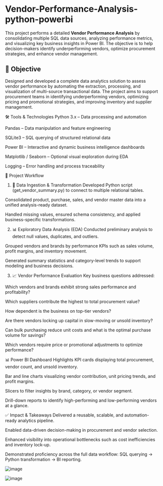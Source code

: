 # Vendor-Performance-Analysis-python-powerbi

This project performs a detailed **Vendor Performance Analysis** by consolidating multiple SQL data sources, analyzing performance metrics, and visualizing key business insights in Power BI. The objective is to help decision-makers identify underperforming vendors, optimize procurement strategies, and enhance vendor management.


## 📌  Objective
Designed and developed a complete data analytics solution to assess vendor performance by automating the extraction, processing, and visualization of multi-source transactional data. The project aims to support procurement teams in identifying underperforming vendors, optimizing pricing and promotional strategies, and improving inventory and supplier management.

🛠️ Tools & Technologies
Python 3.x – Data processing and automation

Pandas – Data manipulation and feature engineering

SQLite3 – SQL querying of structured relational data

Power BI – Interactive and dynamic business intelligence dashboards

Matplotlib / Seaborn – Optional visual exploration during EDA

Logging – Error handling and process traceability

📂 Project Workflow
1. 🔄 Data Ingestion & Transformation
Developed Python script (get_vendor_summary.py) to connect to multiple relational tables.

Consolidated product, purchase, sales, and vendor master data into a unified analysis-ready dataset.

Handled missing values, ensured schema consistency, and applied business-specific transformations.

2. 📊 Exploratory Data Analysis (EDA)
Conducted preliminary analysis to detect null values, duplicates, and outliers.

Grouped vendors and brands by performance KPIs such as sales volume, profit margins, and inventory movement.

Generated summary statistics and category-level trends to support modeling and business decisions.

3. 📈 Vendor Performance Evaluation
Key business questions addressed:

Which vendors and brands exhibit strong sales performance and profitability?

Which suppliers contribute the highest to total procurement value?

How dependent is the business on top-tier vendors?

Are there vendors locking up capital in slow-moving or unsold inventory?

Can bulk purchasing reduce unit costs and what is the optimal purchase volume for savings?

Which vendors require price or promotional adjustments to optimize performance?

📊 Power BI Dashboard Highlights
KPI cards displaying total procurement, vendor count, and unsold inventory.

Bar and line charts visualizing vendor contribution, unit pricing trends, and profit margins.

Slicers to filter insights by brand, category, or vendor segment.

Drill-down reports to identify high-performing and low-performing vendors at a glance.

✅ Impact & Takeaways
Delivered a reusable, scalable, and automation-ready analytics pipeline.

Enabled data-driven decision-making in procurement and vendor selection.

Enhanced visibility into operational bottlenecks such as cost inefficiencies and inventory lock-up.

Demonstrated proficiency across the full data workflow: SQL querying → Python transformation → BI reporting.


![image](https://github.com/user-attachments/assets/07a32b68-783a-4a5a-abd8-19811b13974a)

![image](https://github.com/user-attachments/assets/ed666aa2-e286-442e-93f3-b567e1f03bf8)
